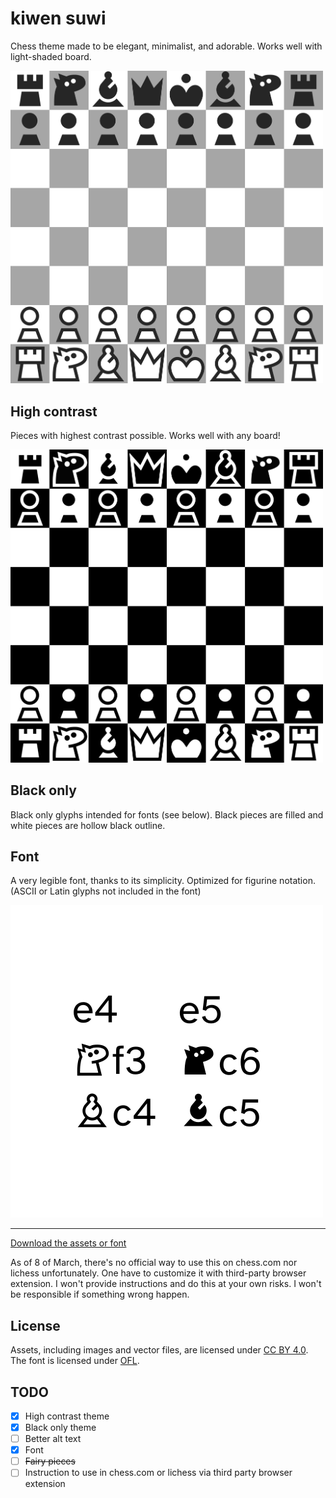 # kiwen suwi

Chess theme made to be elegant, minimalist, and adorable. Works well with light-shaded board.

<img src="./version/1.200/kiwen-suwi/preview.png" width="500" alt="Chess" />

## High contrast

Pieces with highest contrast possible. Works well with any board!

<img src="./version/1.200/kiwen-suwi-high-contrast/preview.png" width="500" alt="Chess" />

## Black only

Black only glyphs intended for fonts (see below). Black pieces are filled and white pieces are hollow black outline.

## Font

A very legible font, thanks to its simplicity. Optimized for figurine notation. (ASCII or Latin glyphs not included in the font)

![pawn to e4, pawn to e5, knight to f3, knight to c6, bishop to c4, bishop to c5](./version/1.200/preview-font.png)

---

[Download the assets or font](https://github.com/neverRare/kiwen-suwi/releases)

As of 8 of March, there's no official way to use this on chess.com nor lichess unfortunately. One have to customize it with third-party browser extension. I won't provide instructions and do this at your own risks. I won't be responsible if something wrong happen.

## License

Assets, including images and vector files, are licensed under [CC BY 4.0](LICENSE-CC%20BY%204.0). The font is licensed under [OFL](LICENSE-OFL).

## TODO

- [x] High contrast theme
- [x] Black only theme
- [ ] Better alt text
- [x] Font
- [ ] ~~Fairy pieces~~
- [ ] Instruction to use in chess.com or lichess via third party browser extension

